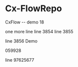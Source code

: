 # Cx-FlowRepo


CxFlow -- demo 18


one more line
line 3854
line 3855




line 3856
Demo

059928


line 97625677

